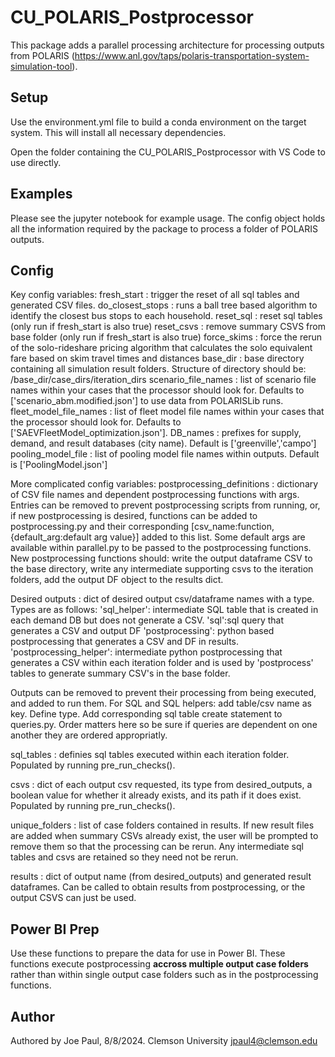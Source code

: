 # CU_POLARIS_Postprocessor

This package adds a parallel processing architecture for processing outputs from POLARIS (https://www.anl.gov/taps/polaris-transportation-system-simulation-tool).


## Setup
Use the environment.yml file to build a conda environment on the target system. This will install all necessary dependencies.

Open the folder containing the CU_POLARIS_Postprocessor with VS Code to use directly.

## Examples
Please see the jupyter notebook for example usage. The config object holds all the information required by the package to process a folder of POLARIS outputs.

## Config
Key config variables:
fresh_start <bool>: trigger the reset of all sql tables and generated CSV files.
do_closest_stops <bool>: runs a ball tree based algorithm to identify the closest bus stops to each household.
reset_sql <bool>: reset sql tables (only run if fresh_start is also true)
reset_csvs <bool>: remove summary CSVS from base folder (only run if fresh_start is also true)
force_skims <bool>: force the rerun of the solo-rideshare pricing algorithm that calculates the solo equivalent fare based on skim travel times and distances
base_dir <pathlib Path object>: base directory containing all simulation result folders. Structure of directory should be:
  /base_dir/case_dirs/iteration_dirs
scenario_file_names <list>: list of scenario file names within your cases that the processor should look for. Defaults to ['scenario_abm.modified.json'] to use data from POLARISLib runs.
fleet_model_file_names <list>: list of fleet model file names within your cases that the processor should look for. Defaults to ['SAEVFleetModel_optimization.json'].
DB_names <list>: prefixes for supply, demand, and result databases (city name). Default is ['greenville','campo']
pooling_model_file <list>: list of pooling model file names within outputs. Default is ['PoolingModel.json']

More complicated config variables: 
postprocessing_definitions <dict>: dictionary of CSV file names and dependent postprocessing functions with args. Entries can be removed to prevent postprocessing scripts from running, or, if new postprocessing is desired, functions can be added to postprocessing.py and their corresponding [csv_name:function,{default_arg:default arg value}] added to this list. Some default args are available within parallel.py to be passed to the postprocessing functions. New postprocessing functions should: write the output dataframe CSV to the base directory, write any intermediate supporting csvs to the iteration folders, add the output DF object to the results dict.

Desired outputs <dict>: dict of desired output csv/dataframe names with a type. Types are as follows:
'sql_helper': intermediate SQL table that is created in each demand DB but does not generate a CSV.
'sql':sql query that generates a CSV and output DF
'postprocessing': python based postprocessing that generates a CSV and DF in results.
'postprocessing_helper': intermediate python postprocessing that generates a CSV within each iteration folder and is used by 'postprocess' tables to generate summary CSV's in the base folder.

Outputs can be removed to prevent their processing from being executed, and added to run them. For SQL and SQL helpers: add table/csv name as key. Define type. Add corresponding sql table create statement to queries.py. Order matters here so be sure if queries are dependent on one another they are ordered appropriatly.

sql_tables <list>: definies sql tables executed within each iteration folder. Populated by running pre_run_checks().

csvs <dict>: dict of each output csv requested, its type from desired_outputs, a boolean value for whether it already exists, and its path if it does exist. Populated by running pre_run_checks().

unique_folders <list>: list of case folders contained in results. If new result files are added when summary CSVs already exist, the user will be prompted to remove them so that the processing can be rerun. Any intermediate sql tables and csvs are retained so they need not be rerun.

results <dict>: dict of output name (from desired_outputs) and generated result dataframes. Can be called to obtain results from postprocessing, or the output CSVS can just be used. 

## Power BI Prep
Use these functions to prepare the data for use in Power BI. These functions execute postprocessing **accross multiple output case folders** rather than within single output case folders such as in the postprocessing functions.

## Author

Authored by Joe Paul, 8/8/2024.
Clemson University
jpaul4@clemson.edu
